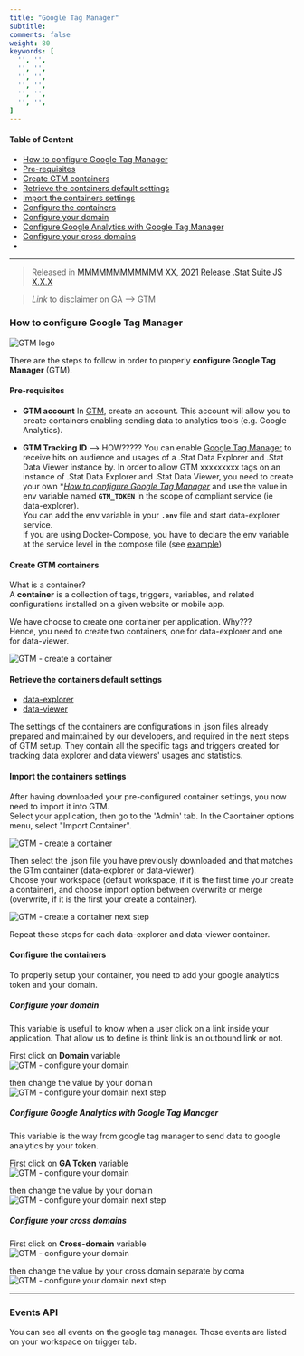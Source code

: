 ```yaml
---
title: "Google Tag Manager"
subtitle: 
comments: false
weight: 80
keywords: [
  '', '',
  '', '',
  '', '',
  '', '',
  '', '',
  '', '',
]
---
```


#### Table of Content
- [How to configure Google Tag Manager](#how-to-configure-google-tag-manager)
- [Pre-requisites](#pre-requisites)
- [Create GTM containers](#create-gtm-containers)
- [Retrieve the containers default settings](#retrieve-the-containers-default-settings)
- [Import the containers settings](#import-the-containers-settings)
- [Configure the containers](#configure-the-containers)
- [Configure your domain](#configure-your-domain)
- [Configure Google Analytics with Google Tag Manager](#configure-google-analytics-with-google-tag-manager)
- [Configure your cross domains](#configure-your-cross-domains)
- [](#)

---

> Released in [MMMMMMMMMMMM XX, 2021 Release .Stat Suite JS X.X.X](https://sis-cc.gitlab.io/dotstatsuite-documentation/changelog/#mmmmmmmmm-XX-2021)

> *Link* to disclaimer on GA --> GTM

### How to configure Google Tag Manager

![GTM logo](/dotstatsuite-documentation/images/googletagmanager-logo.png)

There are the steps to follow in order to properly **configure Google Tag Manager** (GTM).

#### Pre-requisites
  - **GTM account**
In [GTM](https://tagmanager.google.com), create an account. This account will allow you to create containers enabling sending data to analytics tools (e.g. Google Analytics).

  - **GTM Tracking ID** --> HOW?????
You can enable [Google Tag Manager](https://tagmanager.google.com) to receive hits on audience and usages of a .Stat Data Explorer and .Stat Data Viewer instance by.  In order to allow GTM xxxxxxxxx tags on an instance of .Stat Data Explorer and .Stat Data Viewer, you need to create your own **[How to configure Google Tag Manager](#how-to-configure-google-tag-manager)* and use the value in env variable named **`GTM_TOKEN`** in the scope of compliant service (ie data-explorer).  
You can add the env variable in your **`.env`** file and start data-explorer service.  
If you are using Docker-Compose, you have to declare the env variable at the service level in the compose file (see [example](https://gitlab.com/sis-cc/.stat-suite/dotstatsuite-docker-compose/-/blob/master/demo/.env))


#### Create GTM containers
What is a container?   
A **container** is a collection of tags, triggers, variables, and related configurations installed on a given website or mobile app.

We have choose to create one container per application. Why???  
Hence, you need to create two containers, one for data-explorer and one for data-viewer.

![GTM - create a container](/dotstatsuite-documentation/images/gtm-create-container.png)  

#### Retrieve the containers default settings
  - <a href="/dotstatsuite-documentation/assets/GTM-template/gtm-data-explorer.json" download>data-explorer</a>
  - <a href="/dotstatsuite-documentation/assets/GTM-template/gtm-data-viewer.json" download>data-viewer</a>

The settings of the containers are configurations in .json files already prepared and maintained by our developers, and required in the next steps of GTM setup. They contain all the specific tags and triggers created for tracking data explorer and data viewers' usages and statistics.

#### Import the containers settings
After having downloaded your pre-configured container settings, you now need to import it into GTM.  
Select your application, then go to the 'Admin' tab. In the Caontainer options menu, select "Import Container".

![GTM - create a container](/dotstatsuite-documentation/images/gtm-import-container.png)   

Then select the .json file you have previously downloaded and that matches the GTm container (data-explorer or data-viewer).  
Choose your workspace (default workspace, if it is the first time your create a container), and choose import option between overwrite or merge (overwrite, if it is the first your create a container).

![GTM - create a container next step](/dotstatsuite-documentation/images/gtm-import-container-next-1.png)  

Repeat these steps for each data-explorer and data-viewer container.

#### Configure the containers

To properly setup your container, you need to add your google analytics token and your domain.  

##### Configure your domain

This variable is usefull to know when a user click on a link inside your application. That allow us to define is think link is an outbound link or not.  

First click on **Domain** variable  
![GTM - configure your domain](/dotstatsuite-documentation/images/gtm-ga-domain.png)  

then change the value by your domain  
![GTM - configure your domain next step](/dotstatsuite-documentation/images/gtm-ga-domain-next-step0.png)  

##### Configure Google Analytics with Google Tag Manager

This variable is the way from google tag manager to send data to google analytics by your token.   

First click on **GA Token** variable  
![GTM - configure your domain](/dotstatsuite-documentation/images/gtm-ga-token.png)  

then change the value by your domain  
![GTM - configure your domain next step](/dotstatsuite-documentation/images/gtm-ga-token-next-step0.png)  

##### Configure your cross domains

First click on **Cross-domain** variable  
![GTM - configure your domain](/dotstatsuite-documentation/images/gtm-ga-cross-domain.png)  

then change the value by your cross domain separate by coma  
![GTM - configure your domain next step](/dotstatsuite-documentation/images/gtm-ga-cross-domain-next-step0.png)  

---

### Events API

You can see all events on the google tag manager. Those events are listed on your workspace on trigger tab.
